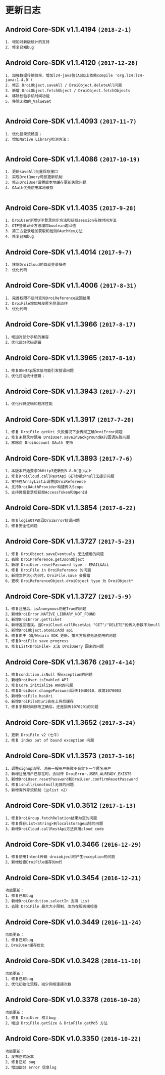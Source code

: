 # 更新日志

## Android Core-SDK v1.1.4194 `(2018-2-1)`  
```  
1. 增加对新版统计的支持  
2. 修复已知bug  

```  

## Android Core-SDK v1.1.4120 `(2017-12-26)`  
```  
1. 加强数据传输效率，增加lz4-java包(AS加上依赖compile 'org.lz4:lz4-java:1.4.0')  
2. 修正 DroiObject.saveAll / DroiObject.deleteAll问题  
3. 新增 DroiObject.fetchObject / DroiObject.fetchObjects  
4. 移除校验手机时间功能  
5. 移除无效的_ValueSet  
 
```     

## Android Core-SDK v1.1.4093 `(2017-11-7)`  
```  
1. 优化登录流畅度；
2. 增加Native Library检测方法；
 
```   

## Android Core-SDK v1.1.4086 `(2017-10-19)`  
```  
1. 更新saveAll批量保存接口  
2. 实现DroiQuery局部更新机制  
3. 修正DroiUser设置后本地缓存更新失败问题  
4. OAuth优先使用本地缓存  
 
```     

## Android Core-SDK v1.1.4035 `(2017-9-28)`  
```  
1. DroiUser新增OTP登录同步方法和获取session有效时间方法  
2. OTP登录异步方法增加boolean返回值  
3. 第三方登录增加获取和检测OAuthKey方法  
4. 修复已知bug  
```     

## Android Core-SDK v1.1.4014 `(2017-9-7)`  
```  
1. 移除DroiCloud的自动登录操作  
2. 优化代码  
```     

## Android Core-SDK v1.1.4006 `(2017-8-31)`  
```  
1. 完善权限不足时查询DroiReference返回结果  
2. DroiFile增加触发匿名登录动作  
3. 优化代码  
```     

## Android Core-SDK v1.1.3966 `(2017-8-17)`  
```  
1、增加对部分手机的兼容  
2、优化部分代码逻辑
```   

## Android Core-SDK v1.1.3965 `(2017-8-10)`  
```  
1、修复OkHttp版本低可能引发错误问题  
2、优化日活统计逻辑；
```   

## Android Core-SDK v1.1.3943 `(2017-7-27)`  
```  
1、优化代码逻辑和程序性能  
```   

## Android Core-SDK v1.1.3917 `(2017-7-20)`  
```  
1、修复 DroiFile getUri 失败情况下会传回正确DroiError问题  
2、修复未登录时調用 DroiUser.saveInBackground执行回调失败问题  
3、移除对 DroiAccount OAuth 支持  
```   

## Android Core-SDK v1.1.3893 `(2017-7-6)`  
```  
1、本版本开始要求OkHttp3更新到3.8.0(含)以上
2、修复DroiCloud.callRestApi GET参数非null无提示问题  
3、支持在ArrayList上设置@DroiReference  
4、支持DroiOAuthProvider构建传入Scope  
5、支持微信登录后获取AccessToken和OpenId  
```  

## Android Core-SDK v1.1.3854 `(2017-6-22)`  
```  
1、修复loginOTP返回DroiError错误问题  
2、修复安全性问题  
```  

## Android Core-SDK v1.1.3727 `(2017-5-23)`
```
1、修复 DroiObject.saveEventualy 无法使用的问题
2、去除 DroiPreference.getJsonObject
3、新增 DroiUser.resetPassword type - EMAIL&ALL
4、修复 DroiFile in DroiReference 的问题
5、新增文件大小为0时，DroiFile.save 会报错
6、更改 DroiReferenceObject.droiObject type 为 DroiObject*
```

## Android Core-SDK v1.1.3727 `(2017-5-9)`
```
1、修复注册后，isAnonymous仍是True的问题
2、新增DroiError.NATIVE_LIBRARY_NOT_FOUND
3、新增DroiError.getTicket
4、新增返回错误，当DroiCloud.callResetApi "GET"/"DELETE"的传入参数不为null
5、新增DroiObject.atomicAdd api
6、修复由于 QQ/Weixin SDK 更新，第三方授权无法使用的问题
7、修复DroiFile save progress
8、修复List<DroiFile> 无法 DroiQuery 回来的问题
```  

## Android Core-SDK v1.1.3676 `(2017-4-14)`
```
1、修复condition.isNull 报exception的问题
2、新增DroiUser.isEnabled API
3、修复Core.initialize ANR的问题
4、修复DroiUser.changePassword回传1040010，改成1070003
5、新增DroiFile.hasUri
6、新增DroiFile的uri会在上传后缓存
7、修复手机时间修改正确后，还是回传1070201的问题
```  

## Android Core-SDK v1.1.3652 `(2017-3-24)`
```
1、更新 DroiFile v2（七牛）
2、修复 index out of bound exception 问题
```  

## Android Core-SDK v1.1.3573 `(2017-3-16)`
```
1、调整signup流程，注册一般用户失败不会留下一个匿名用户
2、新增注册用户已存在时，会回传 DroiError.USER_ALREADY_EXISTS
3、新增DroiUser.resetPassword和DroiUser.confirmResetPassword
4、修复isnull/isnotnull无效的问题
5、新增海外导流机制（iplist v2）
```  

## Android Core-SDK v1.0.3512 `(2017-1-13)`
```
1、修复DroiGroup.fetchRelation结果为空的问题
2、修复保存List<String>到localstorage出错的问题
3、新增DroiCloud.callRestApi方法调用cloud code 
```  

## Android Core-SDK v1.0.3466 `(2016-12-29)`
```
1、修复使用Intent传输 droiobject时产生exception的问题
2、新增检查DroiFile缓存的md5
```  

## Android Core-SDK v1.0.3454 `(2016-12-21)`
```
功能更新：  
1、修复已知bug
2、新增DroiCondition.selectIn 支持 List
3、去除 DroiFile 最大大小限制，改为在服务端检查
```  

## Android Core-SDK v1.0.3449 `(2016-11-24)`
```
功能更新：  
1、修复已知bug
2、DroiUser缓存优化
```  

## Android Core-SDK v1.0.3428 `(2016-11-10)`
```
功能更新：  
1、修复已知bug
2、优化初始化流程，减少网络连接次数
```  

## Android Core-SDK v1.0.3378 `(2016-10-28)`
```
功能更新：  
1、修复 DroiUser 相关bug
2、增加 DroiFile.getSize & DrioFile.getMd5 方法
```  

## Android Core-SDK v1.0.3350  `(2016-10-22)`
```
功能更新：  
1、发布正式版本
2、修复已知 bug
3、增加部分 error 信息log
```
